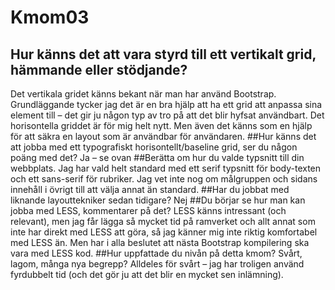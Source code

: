 Kmom03
===============================

## Hur känns det att vara styrd till ett vertikalt grid, hämmande eller stödjande?
Det vertikala gridet känns bekant när man har använd Bootstrap. Grundläggande tycker jag det är en bra hjälp att ha ett grid att anpassa sina element till – det gir ju någon typ av tro på att det blir hyfsat användbart. Det horisontella griddet är för mig helt nytt. Men även det känns som en hjälp för att säkra en layout som är användbar för användaren.
##Hur känns det att jobba med ett typografiskt horisontellt/baseline grid, ser du någon poäng med det?
Ja – se ovan
##Berätta om hur du valde typsnitt till din webbplats.
Jag har vald helt standard med ett serif typsnitt för body-texten och ett sans-serif för rubriker. Jag vet inte nog om målgruppen och sidans innehåll i övrigt till att välja annat än standard.
##Har du jobbat med liknande layouttekniker sedan tidigare?
Nej
##Du börjar se hur man kan jobba med LESS, kommentarer på det?
LESS känns intressant (och relevant), men jag får lägga så mycket tid på ramverket och allt annat som inte har direkt med LESS att göra, så jag känner mig inte riktig komfortabel med LESS än. Men har i alla beslutet att nästa Bootstrap kompilering ska vara med LESS kod.
##Hur uppfattade du nivån på detta kmom? Svårt, lagom, många nya begrepp?
Alldeles för svårt – jag har troligen använd fyrdubbelt tid (och det gör ju att det blir en mycket sen inlämning).
